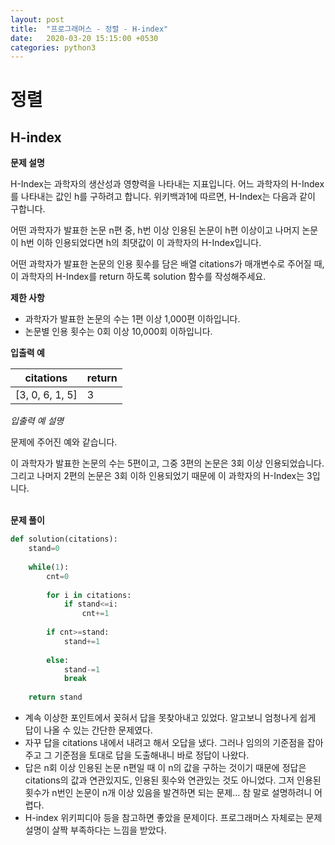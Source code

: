 ```yaml
---
layout: post
title:  "프로그래머스 - 정렬 - H-index"
date:   2020-03-20 15:15:00 +0530
categories: python3
---
```

정렬
====
H-index
----

**문제 설명**

H-Index는 과학자의 생산성과 영향력을 나타내는 지표입니다. 어느 과학자의 H-Index를 나타내는 값인 h를 구하려고 합니다. 위키백과1에 따르면, H-Index는 다음과 같이 구합니다.

어떤 과학자가 발표한 논문 n편 중, h번 이상 인용된 논문이 h편 이상이고 나머지 논문이 h번 이하 인용되었다면 h의 최댓값이 이 과학자의 H-Index입니다.

어떤 과학자가 발표한 논문의 인용 횟수를 담은 배열 citations가 매개변수로 주어질 때, 이 과학자의 H-Index를 return 하도록 solution 함수를 작성해주세요.

**제한 사항**

* 과학자가 발표한 논문의 수는 1편 이상 1,000편 이하입니다.
* 논문별 인용 횟수는 0회 이상 10,000회 이하입니다.

**입출력 예**

citations|return
--|--
[3, 0, 6, 1, 5]	|3

*입출력 예 설명*

문제에 주어진 예와 같습니다.

이 과학자가 발표한 논문의 수는 5편이고, 그중 3편의 논문은 3회 이상 인용되었습니다. 그리고 나머지 2편의 논문은 3회 이하 인용되었기 때문에 이 과학자의 H-Index는 3입니다.
<br><br>


**문제 풀이**

```python
def solution(citations):
    stand=0
    
    while(1):
        cnt=0
        
        for i in citations:
            if stand<=i:
                cnt+=1
                
        if cnt>=stand:
            stand+=1
            
        else:
            stand-=1
            break
    
    return stand
```
- 계속 이상한 포인트에서 꽂혀서 답을 못찾아내고 있었다. 알고보니 엄청나게 쉽게 답이 나올 수 있는 간단한 문제였다.
- 자꾸 답을 citations 내에서 내려고 해서 오답을 냈다. 그러나 임의의 기준점을 잡아주고 그 기준점을 토대로 답을 도출해내니 바로 정답이 나왔다.
- 답은 n회 이상 인용된 논문 n편일 때 이 n의 값을 구하는 것이기 때문에 정답은 citations의 값과 연관있지도, 인용된 횟수와 연관있는 것도 아니었다. 그저 인용된 횟수가 n번인 논문이 n개 이상 있음을 발견하면 되는 문제... 참 말로 설명하려니 어렵다.
- H-index 위키피디아 등을 참고하면 좋았을 문제이다. 프로그래머스 자체로는 문제 설명이 살짝 부족하다는 느낌을 받았다.